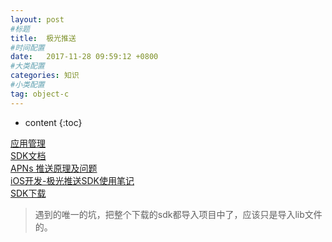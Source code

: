 ```yaml
---
layout: post
#标题
title:  极光推送
#时间配置
date:   2017-11-28 09:59:12 +0800
#大类配置
categories: 知识
#小类配置
tag: object-c
---
```


* content
{:toc}

<a href="https://www.jiguang.cn/dev/#/app/list#dev" target="_blank">应用管理</a><br>
<a href="https://docs.jiguang.cn/jpush/client/iOS/ios_sdk/" target="_blank">SDK文档</a><br>
<a href="http://blog.jiguang.cn/apns/" target="_blank">APNs 推送原理及问题</a><br>
<a href="http://blog.csdn.net/James_1_2_1_1/article/details/73287239" target="_blank">iOS开发-极光推送SDK使用笔记</a><br>
<a href="https://docs.jiguang.cn/jpush/resources/#ios-sdk" target="_blank">SDK下载</a><br>

> 遇到的唯一的坑，把整个下载的sdk都导入项目中了，应该只是导入lib文件的。